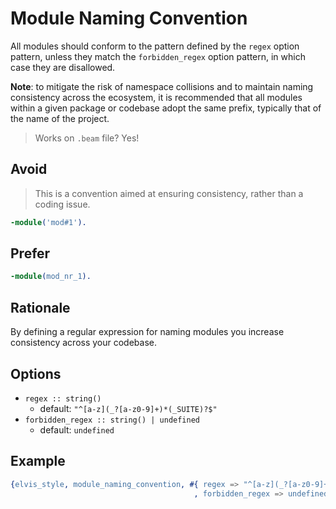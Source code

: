 # Module Naming Convention

All modules should conform to the pattern defined by the `regex` option pattern, unless they match
the `forbidden_regex` option pattern, in which case they are disallowed.

**Note**: to mitigate the risk of namespace collisions and to maintain naming consistency across
the ecosystem, it is recommended that all modules within a given package or codebase adopt the
same prefix, typically that of the name of the project.

> Works on `.beam` file? Yes!

## Avoid

> This is a convention aimed at ensuring consistency, rather than a coding issue.

```erlang
-module('mod#1').
```

## Prefer

```erlang
-module(mod_nr_1).
```

## Rationale

By defining a regular expression for naming modules you increase consistency across your codebase.

## Options

- `regex :: string()`
  - default: `"^[a-z](_?[a-z0-9]+)*(_SUITE)?$"`
- `forbidden_regex :: string() | undefined`
  - default: `undefined`

## Example

```erlang
{elvis_style, module_naming_convention, #{ regex => "^[a-z](_?[a-z0-9]+)*(_SUITE)?$"
                                         , forbidden_regex => undefined }}
```
